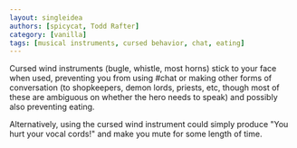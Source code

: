 ```yaml
---
layout: singleidea
authors: [spicycat, Todd Rafter]
category: [vanilla]
tags: [musical instruments, cursed behavior, chat, eating]
---
```

Cursed wind instruments (bugle, whistle, most horns) stick to your face when
used, preventing you from using #chat or making other forms of conversation (to
shopkeepers, demon lords, priests, etc, though most of these are ambiguous on
whether the hero needs to speak) and possibly also preventing eating.

Alternatively, using the cursed wind instrument could simply produce "You hurt
your vocal cords!" and make you mute for some length of time.
